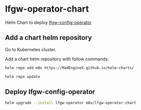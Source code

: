 # lfgw-operator-chart

Helm Chart to deploy [lfgw-config-operator](https://github.com/MadEngineX/lfgw-config-operator)

## Add a chart helm repository

Go to Kubernetes cluster.

Add a chart helm repository with follow commands:

```bash 
helm repo add m8x https://MadEngineX.github.io/helm-charts/

helm repo update
```

## Deploy lfgw-config-operator

```bash 
helm upgrade --install lfgw-operator m8x/lfgw-operator-chart 
```